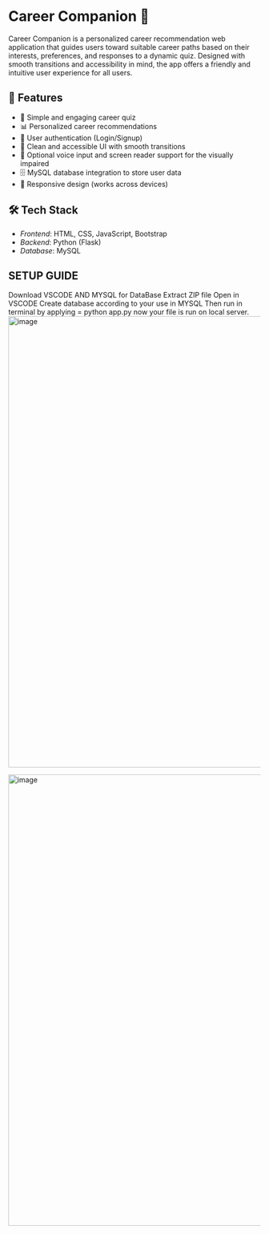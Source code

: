 # Career Companion 🎯

Career Companion is a personalized career recommendation web application that guides users toward suitable career paths based on their interests, preferences, and responses to a dynamic quiz. Designed with smooth transitions and accessibility in mind, the app offers a friendly and intuitive user experience for all users.

## 🚀 Features

- 🧠 Simple and engaging career quiz
- 📊 Personalized career recommendations
- 🔐 User authentication (Login/Signup)
- 🎨 Clean and accessible UI with smooth transitions
- 🎤 Optional voice input and screen reader support for the visually impaired
- 🗄 MySQL database integration to store user data
- 🔁 Responsive design (works across devices)


## 🛠 Tech Stack

- *Frontend*: HTML, CSS, JavaScript, Bootstrap
- *Backend*: Python (Flask)
- *Database*: MySQL

## SETUP GUIDE
Download VSCODE AND MYSQL for DataBase
Extract ZIP file
Open in VSCODE
Create database according to your use in MYSQL
Then run in terminal by applying = python app.py
now your file is run on local server.
<img width="1600" height="900" alt="image" src="https://github.com/user-attachments/assets/0003ed67-90ac-459c-8da2-5e8364cd6dd0" />


<img width="1600" height="900" alt="image" src="https://github.com/user-attachments/assets/9e62aeca-50a5-4ef0-8e62-78eee29d5d85" />
